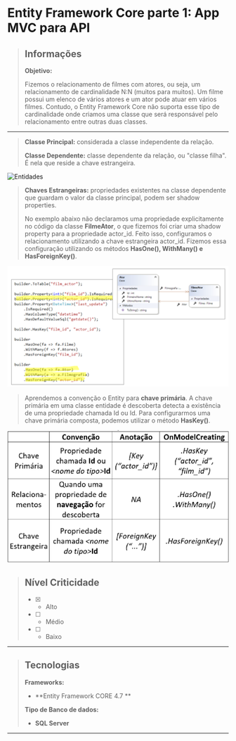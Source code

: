 # Entity Framework Core parte 1: App MVC para API  

> ## Informações
>
> **Objetivo:**     
>
> Fizemos o relacionamento de filmes com atores, ou seja, um relacionamento de cardinalidade N:N (muitos para muitos). Um filme possui um elenco de vários atores e um ator pode atuar em vários filmes. Contudo, o Entity Framework Core não suporta esse tipo de cardinalidade onde criamos uma classe que será responsável pelo relacionamento entre outras duas classes.  
---
> **Classe Principal:** considerada a classe independente da relação.
>
> **Classe Dependente:** classe dependente da relação, ou "classe filha". É nela que reside a chave estrangeira.

<img src="https://github.com/abruno36/AluraWebAPI/blob/master/Alura.WebAPI/Alura.WebAPI.WebApp/wwwroot/Images/fluxoBase.png" alt="Entidades"/>

> **Chaves Estrangeiras:** propriedades existentes na classe dependente que guardam o valor da classe principal, podem ser shadow properties.
>
>No exemplo abaixo não declaramos uma propriedade explicitamente no código da classe **FilmeAtor**, o que fizemos foi criar uma shadow property para a propriedade actor_id. Feito isso, configuramos o relacionamento utilizando a chave estrangeira actor_id. Fizemos essa configuração utilizando os métodos **HasOne(), WithMany() e HasForeignKey()**.

<img src="https://github.com/abruno36/AluraFilmes/blob/master/Alura.Filmes.App/Images/ImgPropriedades1.png" alt="Entidades"/>


>Aprendemos a convenção o Entity para **chave primária**. A chave primária em uma classe entidade é descoberta detecta a existência de uma propriedade chamada Id ou <nome do tipo>Id. Para configurarmos uma chave primária composta, podemos utilizar o método **HasKey()**.

<img src="https://github.com/abruno36/AluraFilmes/blob/master/Alura.Filmes.App/Images/ImgPropriedades2.png" alt="Entidades"/>

> ## Nível Criticidade
> - [x] - Alto  
> - [ ] - Médio  
> - [ ] - Baixo  
>  
---

> ## Tecnologias
>
> **Frameworks:**  
> - **Entity Framework CORE 4.7 **  
>
> **Tipo de Banco de dados:**  
> - **SQL Server**

>

---







